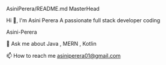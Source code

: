 AsiniPerera/README.md
MasterHead

Hi 👋, I'm Asini Perera
A passionate full stack developer
coding

Asini-Perera


💬 Ask me about Java , MERN ,  Kotlin

📫 How to reach me asiniperera01@gmail.com



